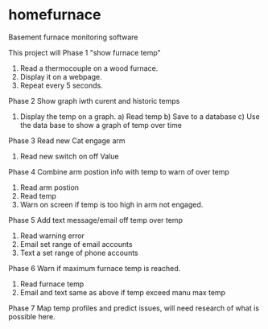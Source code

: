 # homefurnace
Basement furnace monitoring software

This project will
Phase 1 "show furnace temp"
1) Read a thermocouple on a wood furnace.
2) Display it on a webpage.
3) Repeat every 5 seconds.

Phase 2 Show graph iwth curent and historic temps
1) Display the temp on a graph.
    a) Read temp
    b) Save to a database
    c) Use the data base to show a graph of temp over time

Phase 3 Read new Cat engage arm
1) Read new switch on off Value

Phase 4 Combine arm postion info with temp to warn of over temp
1) Read arm postion
2) Read temp
3) Warn on screen if temp is too high in arm not engaged.

Phase 5 Add text message/email off temp over temp
1) Read warning error
2) Email set range of email accounts
3) Text a set range of phone accounts

Phase 6 Warn if maximum furnace temp is reached.
1) Read furnace temp
2) Email and text same as above if temp exceed manu max temp

Phase 7 Map temp profiles and predict issues, will need research of what is possible here.
